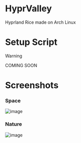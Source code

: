 # HyprValley
Hyprland Rice made on Arch Linux

# Setup Script
>[!WARNING]
>COMING SOON

# Screenshots
### Space
![image](https://github.com/AdiKsOnDev/HyprValley/assets/80326762/f385cf59-faaa-4776-a02c-5d31966c1605)

### Nature
![image](https://github.com/AdiKsOnDev/HyprValley/assets/80326762/84ba56bd-6973-4676-b794-f9e6b67d736c)
